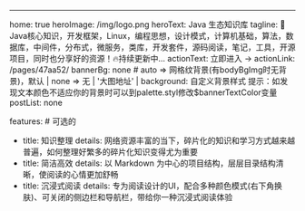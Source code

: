 ---
home: true
heroImage: /img/logo.png
heroText: Java 生态知识库
tagline: 🚀Java核心知识，开发框架，Linux，编程思想，设计模式，计算机基础，算法，数据库，中间件，分布式，微服务，类库，开发套件，源码阅读，笔记，工具，开源项目，同时也分享好的资源！🔥持续更新中...
actionText: 立即进入 →
actionLink: /pages/47aa52/
bannerBg: none # auto => 网格纹背景(有bodyBgImg时无背景)，默认 | none => 无 | '大图地址' | background: 自定义背景样式       提示：如发现文本颜色不适应你的背景时可以到palette.styl修改$bannerTextColor变量
postList: none

features: # 可选的
  - title: 知识整理
    details: 网络资源丰富的当下，碎片化的知识和学习方式越来越普遍，如何整理好繁多的碎片化知识变得尤为重要
  - title: 简洁高效
    details: 以 Markdown 为中心的项目结构，层层目录结构清晰，使阅读的心情更加舒畅
  - title: 沉浸式阅读
    details: 专为阅读设计的UI，配合多种颜色模式(右下角换肤)、可关闭的侧边栏和导航栏，带给你一种沉浸式阅读体验
